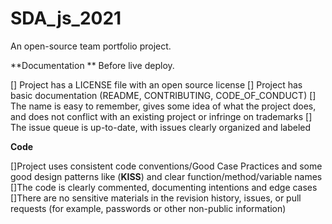# SDA_js_2021
An open-source team portfolio project.

**Documentation
**
Before live deploy.


[] Project has a LICENSE file with an open source license
[] Project has basic documentation (README, CONTRIBUTING, CODE_OF_CONDUCT)
[] The name is easy to remember, gives some idea of what the project does, and does not conflict with an existing project or infringe on trademarks
[] The issue queue is up-to-date, with issues clearly organized and labeled


**Code**


[]Project uses consistent code conventions/Good Case Practices and some good design patterns like (**KISS**) and clear function/method/variable names
[]The code is clearly commented, documenting intentions and edge cases
[]There are no sensitive materials in the revision history, issues, or pull requests (for example, passwords or other non-public information)



